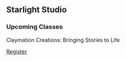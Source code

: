 ## Starlight Studio

### Upcoming Classes

Claymation Creations: Bringing Stories to Life 

[Register](https://www.paypal.com/ncp/payment/ZG7BYU3E3K6NC)
